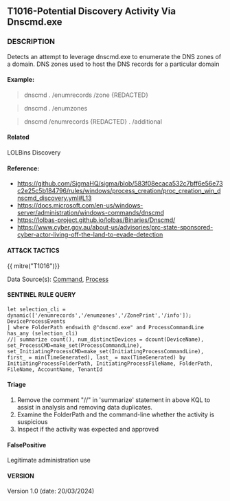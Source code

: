 ## T1016-Potential Discovery Activity Via Dnscmd.exe
  
###  DESCRIPTION

Detects an attempt to leverage dnscmd.exe to enumerate the DNS zones of a domain. DNS zones used to host the DNS records for a particular domain    

#### Example:
> dnscmd . /enumrecords /zone {REDACTED}

> dnscmd . /enumzones

> dnscmd /enumrecords {REDACTED} . /additional


#### Related
LOLBins
Discovery
#### Reference:
- https://github.com/SigmaHQ/sigma/blob/583f08ecaca532c7bff6e56e73c2e25c5b184796/rules/windows/process_creation/proc_creation_win_dnscmd_discovery.yml#L13
- https://docs.microsoft.com/en-us/windows-server/administration/windows-commands/dnscmd
- https://lolbas-project.github.io/lolbas/Binaries/Dnscmd/
- https://www.cyber.gov.au/about-us/advisories/prc-state-sponsored-cyber-actor-living-off-the-land-to-evade-detection

####  ATT&CK TACTICS

{{ mitre("T1016")}}

Data Source(s): [Command](https://attack.mitre.org/datasources/DS0017), [Process](https://attack.mitre.org/datasources/DS0009/)

#### SENTINEL RULE QUERY

~~~
let selection_cli = dynamic(['/enumrecords','/enumzones','/ZonePrint','/info']);
DeviceProcessEvents
| where FolderPath endswith @"dnscmd.exe" and ProcessCommandLine has_any (selection_cli)
//| summarize count(), num_distinctDevices = dcount(DeviceName), set_ProcessCMD=make_set(ProcessCommandLine), set_InitiatingProcessCMD=make_set(InitiatingProcessCommandLine), first_ = min(TimeGenerated), last_ = max(TimeGenerated) by InitiatingProcessFolderPath, InitiatingProcessFileName, FolderPath, FileName, AccountName, TenantId 
~~~

#### Triage

1. Remove the comment "//" in 'summarize' statement in above KQL to assist in analysis and removing data duplicates.
2. Examine the FolderPath and the command-line whether the activity is suspicious
3. Inspect if the activity was expected and approved

#### FalsePositive

Legitimate administration use 

#### VERSION

Version 1.0 (date: 20/03/2024)
